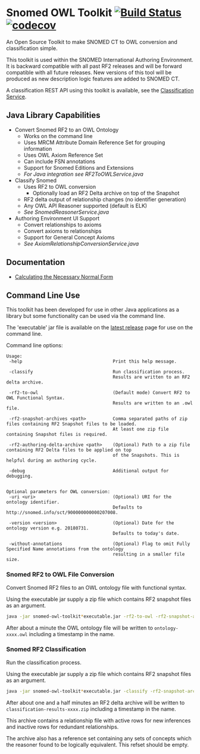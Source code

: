 # Snomed OWL Toolkit [![Build Status](https://travis-ci.org/IHTSDO/snomed-owl-toolkit.svg?branch=master)](https://travis-ci.org/IHTSDO/snomed-owl-toolkit) [![codecov](https://codecov.io/gh/IHTSDO/snomed-owl-toolkit/branch/master/graph/badge.svg)](https://codecov.io/gh/IHTSDO/snomed-owl-toolkit)

An Open Source Toolkit to make SNOMED CT to OWL conversion and classification simple.

This toolkit is used within the SNOMED International Authoring Environment. It is backward compatible with all past RF2 releases and will be forward compatible with all future releases. New versions of this tool will be produced as new description logic features are added to SNOMED CT.

A classification REST API using this toolkit is available, see the [Classification Service](https://github.com/IHTSDO/classification-service).

## Java Library Capabilities
- Convert Snomed RF2 to an OWL Ontology
  - Works on the command line
  - Uses MRCM Attribute Domain Reference Set for grouping information
  - Uses OWL Axiom Reference Set
  - Can include FSN annotations
  - Support for Snomed Editions and Extensions
  - *For Java integration see RF2ToOWLService.java*
- Classify Snomed
  - Uses RF2 to OWL conversion
    - Optionally load an RF2 Delta archive on top of the Snapshot
  - RF2 delta output of relationship changes (no identifier generation)
  - Any OWL API Reasoner supported (default is ELK)
  - *See SnomedReasonerService.java*
- Authoring Environment UI Support
  - Convert relationships to axioms
  - Convert axioms to relationships
  - Support for General Concept Axioms
  - *See AxiomRelationshipConversionService.java*

## Documentation
* [Calculating the Necessary Normal Form](documentation/calculating-necessary-normal-form.md)

## Command Line Use

This toolkit has been developed for use in other Java applications as a library but some functionality 
can be used via the command line.

The 'executable' jar file is available on the [latest release](https://github.com/IHTSDO/snomed-owl-toolkit/releases) page for use on the command line. 

Command line options:
```
Usage:
 -help                                  Print this help message.
 
 -classify                              Run classification process.
                                        Results are written to an RF2 delta archive.
 
 -rf2-to-owl                            (Default mode) Convert RF2 to OWL Functional Syntax.
                                        Results are written to an .owl file.
 
 -rf2-snapshot-archives <path>          Comma separated paths of zip files containing RF2 Snapshot files to be loaded. 
                                        At least one zip file containing Snapshot files is required.
 
 -rf2-authoring-delta-archive <path>    (Optional) Path to a zip file containing RF2 Delta files to be applied on top 
                                        of the Snapshots. This is helpful during an authoring cycle.
 
 -debug                                 Additional output for debugging.
 
 
Optional parameters for OWL conversion:
 -uri <uri>                             (Optional) URI for the ontology identifier.
                                        Defaults to http://snomed.info/sct/900000000000207008.
 
 -version <version>                     (Optional) Date for the ontology version e.g. 20180731.
                                        Defaults to today's date.
 
 -without-annotations                   (Optional) Flag to omit Fully Specified Name annotations from the ontology 
                                        resulting in a smaller file size.
```

### Snomed RF2 to OWL File Conversion
Convert Snomed RF2 files to an OWL ontology file with functional syntax.

Using the executable jar supply a zip file which contains RF2 snapshot files as an argument.
```bash
java -jar snomed-owl-toolkit*executable.jar -rf2-to-owl -rf2-snapshot-archives SnomedCT_InternationalRF2.zip
```
After about a minute the OWL ontology file will be written to `ontology-xxxx.owl` including a timestamp in the name.

### Snomed RF2 Classification
Run the classification process.

Using the executable jar supply a zip file which contains RF2 snapshot files as an argument.
```bash
java -jar snomed-owl-toolkit*executable.jar -classify -rf2-snapshot-archives SnomedCT_InternationalRF2.zip
```
After about one and a half minutes an RF2 delta archive will be written to `classification-results-xxxx.zip` including a timestamp in the name.

This archive contains a relationship file with active rows for new inferences and inactive rows for redundant relationships. 

The archive also has a reference set containing any sets of concepts which the reasoner found to be logically equivalent. This refset should be empty.
